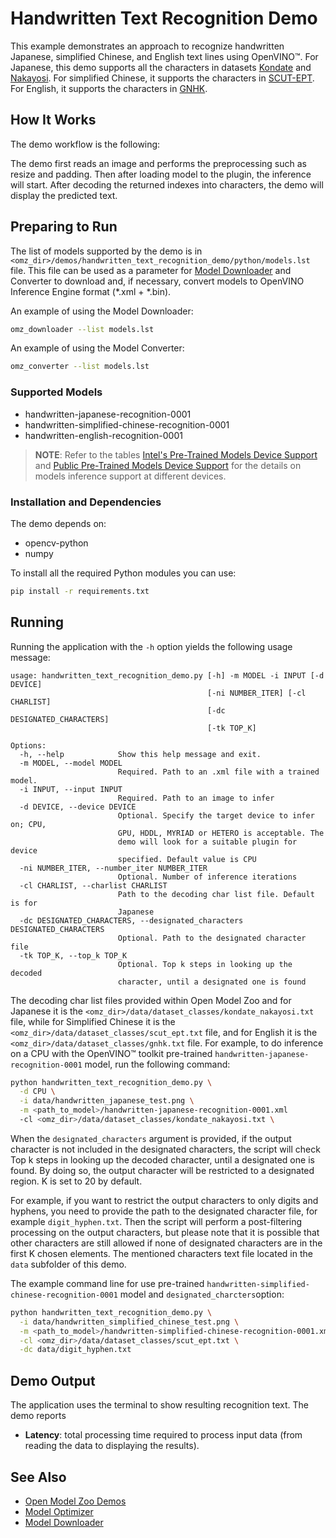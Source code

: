 # Handwritten Text Recognition Demo

This example demonstrates an approach to recognize handwritten Japanese, simplified Chinese, and English text lines using OpenVINO™. For Japanese, this demo supports all the characters in datasets [Kondate](http://web.tuat.ac.jp/~nakagawa/database/en/kondate_about.html) and [Nakayosi](http://web.tuat.ac.jp/~nakagawa/database/en/about_nakayosi.html). For simplified Chinese, it supports the characters in [SCUT-EPT](https://github.com/HCIILAB/SCUT-EPT_Dataset_Release). For English, it supports the characters in [GNHK](https://goodnotes.com/gnhk/).
## How It Works

The demo workflow is the following:

The demo first reads an image and performs the preprocessing such as resize and padding. Then after loading model to the plugin, the inference will start. After decoding the returned indexes into characters, the demo will display the predicted text.

## Preparing to Run

The list of models supported by the demo is in `<omz_dir>/demos/handwritten_text_recognition_demo/python/models.lst` file.
This file can be used as a parameter for [Model Downloader](../../../tools/model_tools/README.md) and Converter to download and, if necessary, convert models to OpenVINO Inference Engine format (\*.xml + \*.bin).

An example of using the Model Downloader:

```sh
omz_downloader --list models.lst
```

An example of using the Model Converter:

```sh
omz_converter --list models.lst
```

### Supported Models

* handwritten-japanese-recognition-0001
* handwritten-simplified-chinese-recognition-0001
* handwritten-english-recognition-0001

> **NOTE**: Refer to the tables [Intel's Pre-Trained Models Device Support](../../../models/intel/device_support.md) and [Public Pre-Trained Models Device Support](../../../models/public/device_support.md) for the details on models inference support at different devices.

### Installation and Dependencies

The demo depends on:

* opencv-python
* numpy

To install all the required Python modules you can use:

``` sh
pip install -r requirements.txt
```

## Running

Running the application with the `-h` option yields the following usage message:

```
usage: handwritten_text_recognition_demo.py [-h] -m MODEL -i INPUT [-d DEVICE]
                                            [-ni NUMBER_ITER] [-cl CHARLIST]
                                            [-dc DESIGNATED_CHARACTERS]
                                            [-tk TOP_K]

Options:
  -h, --help            Show this help message and exit.
  -m MODEL, --model MODEL
                        Required. Path to an .xml file with a trained model.
  -i INPUT, --input INPUT
                        Required. Path to an image to infer
  -d DEVICE, --device DEVICE
                        Optional. Specify the target device to infer on; CPU,
                        GPU, HDDL, MYRIAD or HETERO is acceptable. The
                        demo will look for a suitable plugin for device
                        specified. Default value is CPU
  -ni NUMBER_ITER, --number_iter NUMBER_ITER
                        Optional. Number of inference iterations
  -cl CHARLIST, --charlist CHARLIST
                        Path to the decoding char list file. Default is for
                        Japanese
  -dc DESIGNATED_CHARACTERS, --designated_characters DESIGNATED_CHARACTERS
                        Optional. Path to the designated character file
  -tk TOP_K, --top_k TOP_K
                        Optional. Top k steps in looking up the decoded
                        character, until a designated one is found
```

The decoding char list files provided within Open Model Zoo and for Japanese it is the `<omz_dir>/data/dataset_classes/kondate_nakayosi.txt` file, while for Simplified Chinese it is the `<omz_dir>/data/dataset_classes/scut_ept.txt` file, and for English it is the `<omz_dir>/data/dataset_classes/gnhk.txt` file. For example, to do inference on a CPU with the OpenVINO&trade; toolkit pre-trained `handwritten-japanese-recognition-0001` model, run the following command:

```sh
python handwritten_text_recognition_demo.py \
  -d CPU \
  -i data/handwritten_japanese_test.png \
  -m <path_to_model>/handwritten-japanese-recognition-0001.xml
  -cl <omz_dir>/data/dataset_classes/kondate_nakayosi.txt \
```

When the `designated_characters` argument is provided, if the output character is not included in the designated characters, the script will check Top k steps in looking up the decoded character, until a designated one is found. By doing so, the output character will be restricted to a designated region. K is set to 20 by default.

For example, if you want to restrict the output characters to only digits and hyphens, you need to provide the path to the designated character file, for example `digit_hyphen.txt`. Then the script will perform a post-filtering processing on the output characters, but please note that it is possible that other characters are still allowed if none of designated characters are in the first K chosen elements. The mentioned characters text file located in the `data` subfolder of this demo.

The example command line for use pre-trained `handwritten-simplified-chinese-recognition-0001` model and `designated_charcters`option:

```sh
python handwritten_text_recognition_demo.py \
  -i data/handwritten_simplified_chinese_test.png \
  -m <path_to_model>/handwritten-simplified-chinese-recognition-0001.xml \
  -cl <omz_dir>/data/dataset_classes/scut_ept.txt \
  -dc data/digit_hyphen.txt
```

## Demo Output

The application uses the terminal to show resulting recognition text.
The demo reports

* **Latency**: total processing time required to process input data (from reading the data to displaying the results).

## See Also

* [Open Model Zoo Demos](../../README.md)
* [Model Optimizer](https://docs.openvinotoolkit.org/latest/_docs_MO_DG_Deep_Learning_Model_Optimizer_DevGuide.html)
* [Model Downloader](../../../tools/model_tools/README.md)
